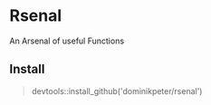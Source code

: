 **R**senal
================

An Arsenal of useful Functions

Install
-------

> devtools::install\_github('dominikpeter/rsenal')

